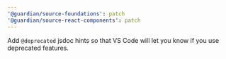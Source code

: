 ```yaml
---
'@guardian/source-foundations': patch
'@guardian/source-react-components': patch
---
```


Add `@deprecated` jsdoc hints so that VS Code will let you know if you use deprecated features.

